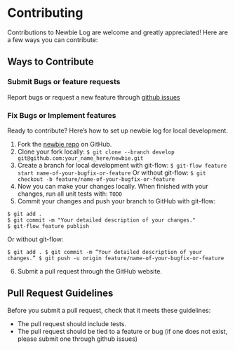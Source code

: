 # Contributing
Contributions to Newbie Log are welcome and greatly appreciated! Here are a few ways you can contribute:

## Ways to Contribute

### Submit Bugs or feature requests

Report bugs or request a new feature through [github issues](https://github.com/csickelco/newbie/issues)

### Fix Bugs or Implement features

Ready to contribute? Here’s how to set up newbie log for local development.

1. Fork the [newbie repo](https://github.com/csickelco/newbie) on GitHub. 
2. Clone your fork locally: ```$ git clone --branch develop git@github.com:your_name_here/newbie.git```
3. Create a branch for local development with git-flow: ```$ git-flow feature start name-of-your-bugfix-or-feature``` Or without git-flow: ```$ git checkout -b feature/name-of-your-bugfix-or-feature```
4. Now you can make your changes locally. When finished with your changes, run all unit tests with: ```TODO```
5. Commit your changes and push your branch to GitHub with git-flow:
  ```
  $ git add .
  $ git commit -m "Your detailed description of your changes."
  $ git-flow feature publish
  ```
  Or without git-flow:
  ```
  $ git add . $ git commit -m “Your detailed description of your changes.” $ git push -u origin feature/name-of-your-bugfix-or-feature
  ```
6. Submit a pull request through the GitHub website.

## Pull Request Guidelines
Before you submit a pull request, check that it meets these guidelines:

* The pull request should include tests.
* The pull request should be tied to a feature or bug (if one does not exist, please submit one through github issues)

